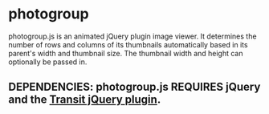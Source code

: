 photogroup
==========

photogroup.js is an animated jQuery plugin image viewer.  It determines the number of rows and columns of its thumbnails automatically based in its parent's width and thumbnail size.  The thumbnail width and height can optionally be passed in.

DEPENDENCIES: photogroup.js REQUIRES jQuery and the [Transit jQuery plugin](https://github.com/rstacruz/jquery.transit).
-----------------
